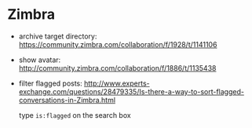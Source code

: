# Zimbra

-   archive target directory: <https://community.zimbra.com/collaboration/f/1928/t/1141106>

-   show avatar: <http://community.zimbra.com/collaboration/f/1886/t/1135438>

-   filter flagged posts: <http://www.experts-exchange.com/questions/28479335/Is-there-a-way-to-sort-flagged-conversations-in-Zimbra.html>

    type `is:flagged` on the search box
